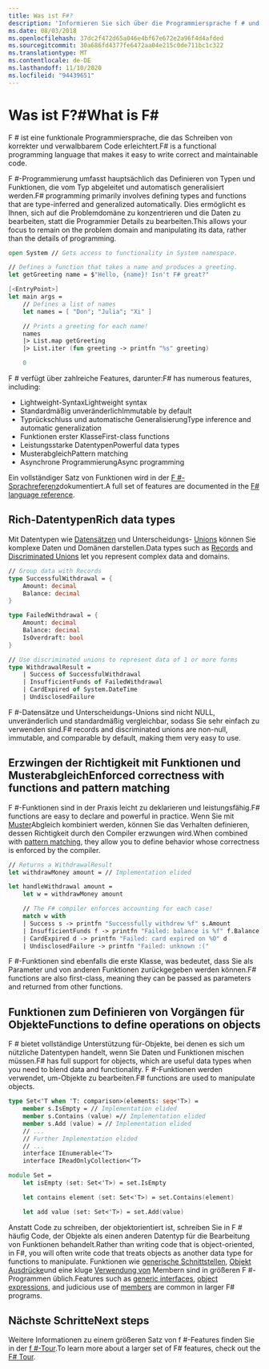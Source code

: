 ```yaml
---
title: Was ist F#?
description: 'Informieren Sie sich über die Programmiersprache f # und die f #-Programmierung. Hier finden Sie Informationen zu umfangreichen Datentypen, Funktionen und deren Anpassung.'
ms.date: 08/03/2018
ms.openlocfilehash: 37dc2f472d65a046e4bf67e672e2a96f4d4afded
ms.sourcegitcommit: 30a686fd4377fe6472aa04e215c0de711bc1c322
ms.translationtype: MT
ms.contentlocale: de-DE
ms.lasthandoff: 11/10/2020
ms.locfileid: "94439651"
---
```

# <a name="what-is-f"></a><span data-ttu-id="19694-104">Was ist F?\#</span><span class="sxs-lookup"><span data-stu-id="19694-104">What is F\#</span></span>

<span data-ttu-id="19694-105">F # ist eine funktionale Programmiersprache, die das Schreiben von korrekter und verwalbbarem Code erleichtert.</span><span class="sxs-lookup"><span data-stu-id="19694-105">F# is a functional programming language that makes it easy to write correct and maintainable code.</span></span>

<span data-ttu-id="19694-106">F #-Programmierung umfasst hauptsächlich das Definieren von Typen und Funktionen, die vom Typ abgeleitet und automatisch generalisiert werden.</span><span class="sxs-lookup"><span data-stu-id="19694-106">F# programming primarily involves defining types and functions that are type-inferred and generalized automatically.</span></span> <span data-ttu-id="19694-107">Dies ermöglicht es Ihnen, sich auf die Problemdomäne zu konzentrieren und die Daten zu bearbeiten, statt die Programmier Details zu bearbeiten.</span><span class="sxs-lookup"><span data-stu-id="19694-107">This allows your focus to remain on the problem domain and manipulating its data, rather than the details of programming.</span></span>

```fsharp
open System // Gets access to functionality in System namespace.

// Defines a function that takes a name and produces a greeting.
let getGreeting name = $"Hello, {name}! Isn't F# great?"

[<EntryPoint>]
let main args =
    // Defines a list of names
    let names = [ "Don"; "Julia"; "Xi" ]

    // Prints a greeting for each name!
    names
    |> List.map getGreeting
    |> List.iter (fun greeting -> printfn "%s" greeting)

    0
```

<span data-ttu-id="19694-108">F # verfügt über zahlreiche Features, darunter:</span><span class="sxs-lookup"><span data-stu-id="19694-108">F# has numerous features, including:</span></span>

* <span data-ttu-id="19694-109">Lightweight-Syntax</span><span class="sxs-lookup"><span data-stu-id="19694-109">Lightweight syntax</span></span>
* <span data-ttu-id="19694-110">Standardmäßig unveränderlich</span><span class="sxs-lookup"><span data-stu-id="19694-110">Immutable by default</span></span>
* <span data-ttu-id="19694-111">Typrückschluss und automatische Generalisierung</span><span class="sxs-lookup"><span data-stu-id="19694-111">Type inference and automatic generalization</span></span>
* <span data-ttu-id="19694-112">Funktionen erster Klasse</span><span class="sxs-lookup"><span data-stu-id="19694-112">First-class functions</span></span>
* <span data-ttu-id="19694-113">Leistungsstarke Datentypen</span><span class="sxs-lookup"><span data-stu-id="19694-113">Powerful data types</span></span>
* <span data-ttu-id="19694-114">Musterabgleich</span><span class="sxs-lookup"><span data-stu-id="19694-114">Pattern matching</span></span>
* <span data-ttu-id="19694-115">Asynchrone Programmierung</span><span class="sxs-lookup"><span data-stu-id="19694-115">Async programming</span></span>

<span data-ttu-id="19694-116">Ein vollständiger Satz von Funktionen wird in der [F #-Sprachreferenz](./language-reference/index.md)dokumentiert.</span><span class="sxs-lookup"><span data-stu-id="19694-116">A full set of features are documented in the [F# language reference](./language-reference/index.md).</span></span>

## <a name="rich-data-types"></a><span data-ttu-id="19694-117">Rich-Datentypen</span><span class="sxs-lookup"><span data-stu-id="19694-117">Rich data types</span></span>

<span data-ttu-id="19694-118">Mit Datentypen wie [Datensätzen](./language-reference/records.md) und Unterscheidungs- [Unions](./language-reference/discriminated-unions.md) können Sie komplexe Daten und Domänen darstellen.</span><span class="sxs-lookup"><span data-stu-id="19694-118">Data types such as [Records](./language-reference/records.md) and [Discriminated Unions](./language-reference/discriminated-unions.md) let you represent complex data and domains.</span></span>

```fsharp
// Group data with Records
type SuccessfulWithdrawal = {
    Amount: decimal
    Balance: decimal
}

type FailedWithdrawal = {
    Amount: decimal
    Balance: decimal
    IsOverdraft: bool
}

// Use discriminated unions to represent data of 1 or more forms
type WithdrawalResult =
    | Success of SuccessfulWithdrawal
    | InsufficientFunds of FailedWithdrawal
    | CardExpired of System.DateTime
    | UndisclosedFailure
```

<span data-ttu-id="19694-119">F #-Datensätze und Unterscheidungs-Unions sind nicht NULL, unveränderlich und standardmäßig vergleichbar, sodass Sie sehr einfach zu verwenden sind.</span><span class="sxs-lookup"><span data-stu-id="19694-119">F# records and discriminated unions are non-null, immutable, and comparable by default, making them very easy to use.</span></span>

## <a name="enforced-correctness-with-functions-and-pattern-matching"></a><span data-ttu-id="19694-120">Erzwingen der Richtigkeit mit Funktionen und Musterabgleich</span><span class="sxs-lookup"><span data-stu-id="19694-120">Enforced correctness with functions and pattern matching</span></span>

<span data-ttu-id="19694-121">F #-Funktionen sind in der Praxis leicht zu deklarieren und leistungsfähig.</span><span class="sxs-lookup"><span data-stu-id="19694-121">F# functions are easy to declare and powerful in practice.</span></span> <span data-ttu-id="19694-122">Wenn Sie mit [Muster](./language-reference/pattern-matching.md)Abgleich kombiniert werden, können Sie das Verhalten definieren, dessen Richtigkeit durch den Compiler erzwungen wird.</span><span class="sxs-lookup"><span data-stu-id="19694-122">When combined with [pattern matching](./language-reference/pattern-matching.md), they allow you to define behavior whose correctness is enforced by the compiler.</span></span>

```fsharp
// Returns a WithdrawalResult
let withdrawMoney amount = // Implementation elided

let handleWithdrawal amount =
    let w = withdrawMoney amount

    // The F# compiler enforces accounting for each case!
    match w with
    | Success s -> printfn "Successfully withdrew %f" s.Amount
    | InsufficientFunds f -> printfn "Failed: balance is %f" f.Balance
    | CardExpired d -> printfn "Failed: card expired on %O" d
    | UndisclosedFailure -> printfn "Failed: unknown :("
```

<span data-ttu-id="19694-123">F #-Funktionen sind ebenfalls die erste Klasse, was bedeutet, dass Sie als Parameter und von anderen Funktionen zurückgegeben werden können.</span><span class="sxs-lookup"><span data-stu-id="19694-123">F# functions are also first-class, meaning they can be passed as parameters and returned from other functions.</span></span>

## <a name="functions-to-define-operations-on-objects"></a><span data-ttu-id="19694-124">Funktionen zum Definieren von Vorgängen für Objekte</span><span class="sxs-lookup"><span data-stu-id="19694-124">Functions to define operations on objects</span></span>

<span data-ttu-id="19694-125">F # bietet vollständige Unterstützung für-Objekte, bei denen es sich um nützliche Datentypen handelt, wenn Sie Daten und Funktionen mischen müssen.</span><span class="sxs-lookup"><span data-stu-id="19694-125">F# has full support for objects, which are useful data types when you need to blend data and functionality.</span></span> <span data-ttu-id="19694-126">F #-Funktionen werden verwendet, um-Objekte zu bearbeiten.</span><span class="sxs-lookup"><span data-stu-id="19694-126">F# functions are used to manipulate objects.</span></span>

```fsharp
type Set<'T when 'T: comparison>(elements: seq<'T>) =
    member s.IsEmpty = // Implementation elided
    member s.Contains (value) =// Implementation elided
    member s.Add (value) = // Implementation elided
    // ...
    // Further Implementation elided
    // ...
    interface IEnumerable<‘T>
    interface IReadOnlyCollection<‘T>

module Set =
    let isEmpty (set: Set<'T>) = set.IsEmpty

    let contains element (set: Set<'T>) = set.Contains(element)

    let add value (set: Set<'T>) = set.Add(value)
```

<span data-ttu-id="19694-127">Anstatt Code zu schreiben, der objektorientiert ist, schreiben Sie in F # häufig Code, der Objekte als einen anderen Datentyp für die Bearbeitung von Funktionen behandelt.</span><span class="sxs-lookup"><span data-stu-id="19694-127">Rather than writing code that is object-oriented, in F#, you will often write code that treats objects as another data type for functions to manipulate.</span></span> <span data-ttu-id="19694-128">Funktionen wie [generische Schnittstellen](./language-reference/interfaces.md), [Objekt Ausdrücke](./language-reference/object-expressions.md)und eine kluge [Verwendung von](./language-reference/members/index.md) Membern sind in größeren F #-Programmen üblich.</span><span class="sxs-lookup"><span data-stu-id="19694-128">Features such as [generic interfaces](./language-reference/interfaces.md), [object expressions](./language-reference/object-expressions.md), and judicious use of [members](./language-reference/members/index.md) are common in larger F# programs.</span></span>

## <a name="next-steps"></a><span data-ttu-id="19694-129">Nächste Schritte</span><span class="sxs-lookup"><span data-stu-id="19694-129">Next steps</span></span>

<span data-ttu-id="19694-130">Weitere Informationen zu einem größeren Satz von f #-Features finden Sie in der [f #-Tour](tour.md).</span><span class="sxs-lookup"><span data-stu-id="19694-130">To learn more about a larger set of F# features, check out the [F# Tour](tour.md).</span></span>
